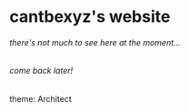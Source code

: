 # cantbexyz's website
###### there's not much to see here at the moment...
###### come back later!
theme: Architect

